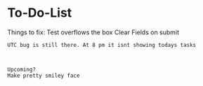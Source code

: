 # To-Do-List

Things to fix:
    Test overflows the box
    Clear Fields on submit

    UTC bug is still there. At 8 pm it isnt showing todays tasks



    Upcoming?
    Make pretty smiley face